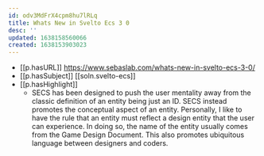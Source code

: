 ```yaml
---
id: odv3MdFrX4cpm8hu7lRLq
title: Whats New in Svelto Ecs 3 0
desc: ''
updated: 1638158560066
created: 1638153903023
---
```



- [[p.hasURL]] https://www.sebaslab.com/whats-new-in-svelto-ecs-3-0/
- [[p.hasSubject]] [[soln.svelto-ecs]]
- [[p.hasHighlight]]
  - SECS has been designed to push the user mentality away from the classic definition of an entity being just an ID. SECS instead promotes the conceptual aspect of an entity. Personally, I like to have the rule that an entity must reflect a design entity that the user can experience. In doing so, the name of the entity usually comes from the Game Design Document. This also promotes ubiquitous language between designers and coders. 
